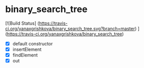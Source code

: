 # binary_search_tree

[![Build Status] (https://travis-ci.org/yanaxgrishkova/binary_search_tree.svg?branch=master) ] (https://travis-ci.org/yanaxgrishkova/binary_search_tree)

- [x] default constructor
- [x] insertElement
- [x] findElement
- [x] out
